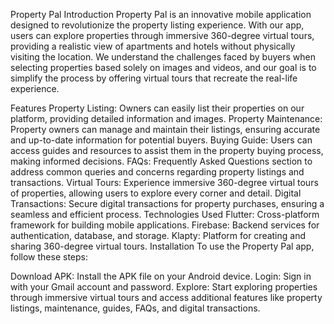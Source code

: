 Property Pal
Introduction
Property Pal is an innovative mobile application designed to revolutionize the property listing experience. With our app, users can explore properties through immersive 360-degree virtual tours, providing a realistic view of apartments and hotels without physically visiting the location. We understand the challenges faced by buyers when selecting properties based solely on images and videos, and our goal is to simplify the process by offering virtual tours that recreate the real-life experience.

Features
Property Listing: Owners can easily list their properties on our platform, providing detailed information and images.
Property Maintenance: Property owners can manage and maintain their listings, ensuring accurate and up-to-date information for potential buyers.
Buying Guide: Users can access guides and resources to assist them in the property buying process, making informed decisions.
FAQs: Frequently Asked Questions section to address common queries and concerns regarding property listings and transactions.
Virtual Tours: Experience immersive 360-degree virtual tours of properties, allowing users to explore every corner and detail.
Digital Transactions: Secure digital transactions for property purchases, ensuring a seamless and efficient process.
Technologies Used
Flutter: Cross-platform framework for building mobile applications.
Firebase: Backend services for authentication, database, and storage.
Klapty: Platform for creating and sharing 360-degree virtual tours.
Installation
To use the Property Pal app, follow these steps:

Download APK: Install the APK file on your Android device.
Login: Sign in with your Gmail account and password.
Explore: Start exploring properties through immersive virtual tours and access additional features like property listings, maintenance, guides, FAQs, and digital transactions.
